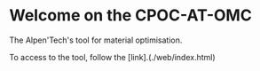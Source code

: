 ﻿# Welcome on the CPOC-AT-OMC
The Alpen'Tech's tool for material optimisation.

To access to the tool, follow the [link].(./web/index.html)
